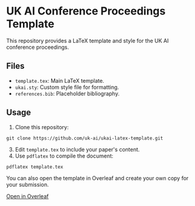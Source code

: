 # UK AI Conference Proceedings Template

This repository provides a LaTeX template and style for the UK AI conference proceedings.

## Files
- `template.tex`: Main LaTeX template.
- `ukai.sty`: Custom style file for formatting.
- `references.bib`: Placeholder bibliography.

## Usage
1. Clone this repository:

```
git clone https://github.com/uk-ai/ukai-latex-template.git
```
3. Edit `template.tex` to include your paper's content.
4. Use `pdflatex` to compile the document:

```
pdflatex template.tex
```

You can also open the template in Overleaf and create your own copy for your submission.

[Open in Overleaf](https://www.overleaf.com/read/mqvjzzsnkzsg#5993c1)
